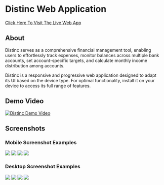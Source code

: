# Distinc Web Application

<a href="www.distinc.co.uk" target="_blank">
   Click Here To Visit The Live Web App 
</a>
<br>

## About

Distinc serves as a comprehensive financial management tool, enabling users to effortlessly track expenses, monitor balances across multiple bank accounts, set account-specific targets, and calculate monthly income distribution among accounts.

Distinc is a responsive and progressive web application designed to adapt its UI based on the device type. For optimal functionality, install it on your device to access its full range of features.

## Demo Video

<!-- TODO: Add the proper link to this video once I've made it and uploaded it to YouTube -->

<a href="https://www.youtube.com/" target="_blank">
    <img src="resources/readme/thumbnails/youtubeplaybtn.png" alt="Distinc Demo Video">
</a>

## Screenshots

### Mobile Screenshot Examples

<img src="resources/readme/screenshots/mobile/dashboard.png">
<img src="resources/readme/screenshots/mobile/distribute.png">
<img src="resources/readme/screenshots/mobile/settings.png">
<img src="resources/readme/screenshots/mobile/details.png">

### Desktop Screenshot Examples

<img src="resources/readme/screenshots/desktop/dashboard.png">
<img src="resources/readme/screenshots/desktop/distribute.png">
<img src="resources/readme/screenshots/desktop/settings.png">
<img src="resources/readme/screenshots/desktop/details.png">

